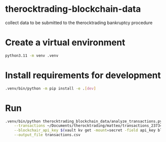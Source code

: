 # therocktrading-blockchain-data
collect data to be submitted to the therocktrading bankruptcy procedure

# Create a virtual environment
```bash
python3.11 -m venv .venv
```

# Install requirements for development

```bash
.venv/bin/python -m pip install -e .[dev]
```

# Run 

```bash
.venv/bin/python therocktrading_blockchain_data/analyze_transactions.py \
    --transactions ~/Documents/therocktrading/matteo/transactions_23734_11130830.csv \
    --blockchair_api_key $(vault kv get -mount=secret -field api_key blockchair) \
    --output_file transactions.csv
```
